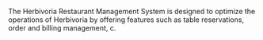 The Herbivoria Restaurant Management System is designed to optimize the operations of Herbivoria by offering features such as table reservations, order and billing management, c. 
